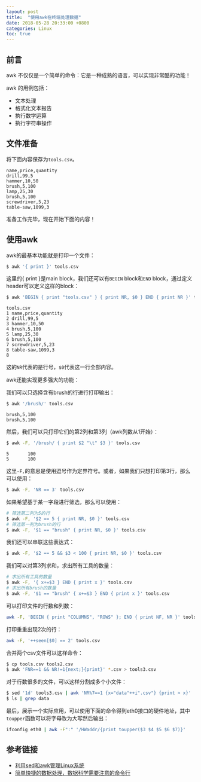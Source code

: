 ```yaml
---
layout: post
title:  "使用awk在终端处理数据"
date: 2018-05-28 20:33:00 +0800
categories: Linux
toc: true
---
```


## 前言
awk 不仅仅是一个简单的命令：它是一种成熟的语言，可以实现非常酷的功能！

awk 的用例包括：
* 文本处理
* 格式化文本报告
* 执行数学运算
* 执行字符串操作

## 文件准备
将下面内容保存为`tools.csv`。
```
name,price,quantity
drill,99,5
hammer,10,50
brush,5,100
lamp,25,30
brush,5,100
screwdriver,5,23
table-saw,1099,3
```
准备工作完毕，现在开始下面的内容！

## 使用awk
awk的最基本功能就是打印一个文件：
```bash
$ awk '{ print }' tools.csv
```
这里的{ print }是main block，我们还可以有`BEGIN` block和`END` block，通过定义header可以定义这样的block：
```bash
$ awk 'BEGIN { print "tools.csv" } { print NR, $0 } END { print NR }' tools.csv
```
```
tools.csv
1 name,price,quantity
2 drill,99,5
3 hammer,10,50
4 brush,5,100
5 lamp,25,30
6 brush,5,100
7 screwdriver,5,23
8 table-saw,1099,3
8
```
这的`NR`代表的是行号，`$0`代表这一行全部内容。

awk还能实现更多强大的功能：

我们可以只选择含有brush的行进行打印输出：
```bash
$ awk '/brush/' tools.csv
```
```
brush,5,100
brush,5,100
```
然后，我们可以只打印它们的第2列和第3列（awk列数从1开始）：
```bash
$ awk -F, '/brush/ { print $2 "\t" $3 }' tools.csv
```
```
5       100
5       100
```
这里`-F,`的意思是使用逗号作为定界符号。或者，如果我们只想打印第3行，那么可以使用：
```bash
$ awk -F, 'NR == 3' tools.csv
```
如果希望基于某一字段进行筛选，那么可以使用：
```bash
# 筛选第二列为5的行
$ awk -F, '$2 == 5 { print NR, $0 }' tools.csv
# 筛选第一列为brush的行
$ awk -F, '$1 == "brush" { print NR, $0 }' tools.csv
```
我们还可以串联这些表达式：
```bash
$ awk -F, '$2 == 5 && $3 < 100 { print NR, $0 }' tools.csv
```
我们可以对第3列求和，求出所有工具的数量：
```bash
# 求出所有工具的数量
$ awk -F, '{ x+=$3 } END { print x }' tools.csv
# 求出所有brush的数量
$ awk -F, '$1 == "brush" { x+=$3 } END { print x }' tools.csv
```
可以打印文件的行数和列数：
```bash
awk -F, 'BEGIN { print "COLUMNS", "ROWS" }; END { print NF, NR }' tools.csv
```
打印重重出现2次的行：
```bash
awk -F, '++seen[$0] == 2' tools.csv
```
合并两个csv文件可以这样命令：
```bash
$ cp tools.csv tools2.csv
$ awk 'FNR==1 && NR!=1{next;}{print}' *.csv > tools3.csv
```
对于行数很多的文件，可以这样分割成多个小文件：
```bash
$ sed '1d' tools3.csv | awk 'NR%7==1 {x="data"++i".csv"} {print > x}'
$ ls | grep data
```
最后，展示一个实际应用，可以使用下面的命令得到eth0接口的硬件地址，其中`toupper`函数可以将字母改为大写然后输出：
```bash
ifconfig eth0 | awk -F":" '/HWaddr/{print toupper($3 $4 $5 $6 $7)}'
```

## 参考链接
* [利用sed和awk管理Linux系统](https://www.bilibili.com/video/av9273402)
* [简单快捷的数据处理，数据科学需要注意的命令行](https://mp.weixin.qq.com/s/o1vuL3RrWz9tyUPguZeSWA)
